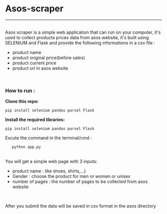 # Asos-scraper

<hr>
<br>
Asos scraper is a simple web application that can run on your computer, it's used to collect products prices data from asos website, it's built using SELENIUM and Flask and provide the following informations in a csv file :

<br>
<ul>
  <li>product name</li>
  <li>product original price(before sales)</li>
  <li>product current price</li>
  <li>product url in asos website</li>

</ul>
<br>
<h3>How to run :</h3>

<b>Clone this repo: </b>

```pip install selenium pandas parsel Flask```

<b>Install the required libraries: </b>

```pip install selenium pandas parsel Flask```
<br>

Excute the command in the terminal/cmd : 

```cd asos
   python app.py
```

<br>
You will get a simple web page with 3 inputs:
<ul>
  <li>product name : like shoes, shirts,...) </li>
  <li>Gender : choose the product for men or women or unisex </li>
  <li>number of pages : the number of pages to be collected from asos website</li>
</ul>

<br>

After you submit the data will be saved in csv format in the asos directory

